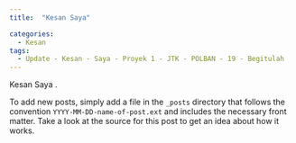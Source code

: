 ```yaml
---
title:  "Kesan Saya"

categories: 
  - Kesan
tags:
  - Update - Kesan - Saya - Proyek 1 - JTK - POLBAN - 19 - Begitulah
---
```


Kesan Saya .

To add new posts, simply add a file in the `_posts` directory that follows the convention `YYYY-MM-DD-name-of-post.ext` and includes the necessary front matter. Take a look at the source for this post to get an idea about how it works.



